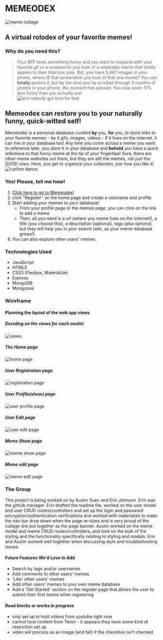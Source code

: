 # MEMEODEX
![meme collage](public/images/memecollage.png)

## A virtual rolodex of your favorite memes!
### Why do you need this?
> Your BFF texts something funny and you want to respond with your favorite gif or a screenshot you took of a relateable meme that totally applies to their hilarious joke.  But, you have 5,467 images in your phone, where *IS* that screenshot you took of that one meme? You can **totally** picture it, but by the time you've scrolled through 3 months of photos in your phone, *the moment has passed*. You now seem 11% less funny than you actually are!   
> ![aint nobody got time for that](https://i.kym-cdn.com/photos/images/newsfeed/000/284/529/e65.gif)

## Memeodex can restore you to your naturally funny, quick-witted self!
Memeodex is a personal database curated **by** you, **for** you, to store links to your favorite memes - be it gifs, images, videos - if it lives on the internet, it can live in your database too!  Any time you come across a meme you want to reference later, you store it in your database and **behold** you have a quick reference to that funny meme at the tip of your fingertips!  Sure, there are other meme websites out there, but they are allll the memes, not just the GOOD ones.  Here, you get to organize your collection, just how you like it!
![carlton dance](https://media1.tenor.com/images/d4e0c039ed0d2b31af296f73abed7174/tenor.gif?itemid=5084105)

### Yes! Please, tell me how!
1. [Click here to go to Memeodex!](https://memeodex.herokuapp.com/)
2. click "Register" on the home page and create a username and profile.
3. Start adding your memes to your database!
    - From your profile page or the memes page, you can click on the link to add a meme
    - Then, all you need is a url (where you meme lives on the internet!), a title (you choose this), a description (optional), tags (also optional, but they will help you in your search later, as your meme database grows!).
4. You can also explore other users' memes.

### Technologies Used
- JavaScript
- HTML5
- CSS3 (Flexbox, Materialize)
- Express
- MongoDB
- Mongoose 

### Wireframe
#### Planning the layout of the web app views
##### Deciding on the views for each model:
![views](public/images/views.jpg)
##### The Home page
![home page](public/images/views_index_home.jpg)
##### User Registration page
![registration page](public/images/views_user_register.jpg)
##### User Profile(show) page
![user profile page](public/images/views_user_show(profile).jpg)
##### User Edit page
![user edit page](public/images/views_user_edit(profile).jpg)
##### Meme Show page
![meme show page](public/images/views_memes_show.jpg)
##### Meme edit page
![meme edit page](public/images/views_meme_edit.jpg)

### The Group
This project is being worked on by Austin Suen and Erin Johnson.  Erin was the github manager. Erin drafted the readme file, worked on the user model and user CRUD routes/controllers and set up the login and password encryption/authentication verifications and worked with materialize to make the nav-bar drop down when the page re-sizes and is very proud of the collage she put together as the page banner. Austin worked on the meme model and meme CRUD routes/controllers, and took on the bulk of the styling and the functionality specifically relating to styling and modals.  Erin and Austin worked well together when discussing style and troubleshooting issues.

#### Future Features We'd Love to Add
- Search by tags and/or usernames
- Add comments to other users' memes
- 'Like' other users' memes
- Add other users' memes to your own meme database
- Add a 'Get Started' section on the register page that allows the user to submit their first meme when registering

#### Road blocks or works in progress
- only set up to host videos from youtube right now
- cannot host content from Tenor - it appears they have some kind of restriction set up
- video will process as an image (and fail) if the checkbox isn't checked